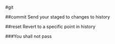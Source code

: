 #git

##commit
Send your staged to changes to history

##reset
Revert to a specific point in history


###You shall not pass